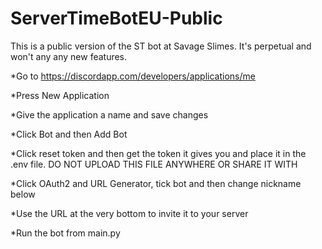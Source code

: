 # ServerTimeBotEU-Public
This is a public version of the ST bot at Savage Slimes. It's perpetual and won't any any new features.

*Go to https://discordapp.com/developers/applications/me

*Press New Application

*Give the application a name and save changes

*Click Bot and then Add Bot

*Click reset token and then get the token it gives you and place it in the .env file. DO NOT UPLOAD THIS FILE ANYWHERE OR SHARE IT WITH 

*Click OAuth2 and URL Generator, tick bot and then change nickname below

*Use the URL at the very bottom to invite it to your server

*Run the bot from main.py
